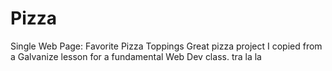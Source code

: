 # Pizza
Single Web Page: Favorite Pizza Toppings
Great pizza project I copied from a Galvanize lesson for a fundamental Web Dev class.
tra la la

